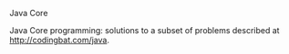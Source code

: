 Java Core

Java Core programming: solutions to a subset of problems described at http://codingbat.com/java. 
